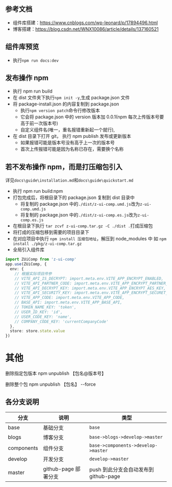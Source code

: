 <!--
 * @Description:
 * @Date: 2024-06-26 11:40:35
 * @LastEditTime: 2025-05-12 17:48:51
-->

## 参考文档

- 组件库搭建：https://www.cnblogs.com/wp-leonard/p/17894496.html
- 博客搭建：https://blog.csdn.net/WNX10086/article/details/137160521

## 组件库预览

- 执行`npm run docs:dev`

## 发布操作 npm

- 执行 npm run build
- 在 dist 文件夹下执行`npm init -y`,生成 package.json 文件
- 将 package-install.json 的内容复制到 package.json
  - 执行`npm version patch`命令行修改版本
  - 它会将 package.json 中的 version 版本加 0.0.1(npm 每次上传版本号要高于前一次版本号)
  - 自定义组件名(唯一，重名报错重新起一个就行),
- 在 dist 目录下打开 git， 执行 npm publish 发布或更新版本
  - 如果报错可能是版本号没有高于上一次的版本号
  - 首次上传报错可能是因为名称已存在，需要换个名称
  <!-- 其他 -->

## 若不发布操作 npm，而是打压缩包引入

详见`docs\guide\installation.md`和`docs\guide\quickstart.md`

- 执行 npm run build:npm
- 打包完成后，将根目录下的 package.json 复制到 dist 目录中
  - 将复制的 package.json 中的`./dist/z-ui-comp.umd.js`改为`z-ui-comp.umd.js`
  - 将复制的 package.json 中的`./dist/z-ui-comp.es.js`改为`z-ui-comp.es.js`
- 在根目录下执行 `tar zcvf z-ui-comp.tar.gz -C ./dist .`打成压缩包
- 将打成的压缩包移到需要的项目目录下
- 在对应项目中执行 `npm install 压缩包地址`，解压到 node_modules 中
  如 `npm install ./pkg/z-ui-comp.tar.gz`
- 全局引入组件库

```ts
import ZUiComp from 'z-ui-comp'
app.use(ZUiComp, {
  env: {
    // 根据实际项目传参
    // VITE_API_IS_DECRYPT: import.meta.env.VITE_APP_ENCRYPT_ENABLED,
    // VITE_API_PARTNER_CODE: import.meta.env.VITE_APP_ENCRYPT_PARTNER_CODE,
    // VITE_API_DECRYPT_KEY: import.meta.env.VITE_APP_ENCRYPT_AES_KEY,
    // VITE_API_SECURITY_KEY: import.meta.env.VITE_APP_ENCRYPT_SECURET_KEY,
    // VITE_APP_CODE: import.meta.env.VITE_APP_CODE,
    // BASE_API: import.meta.env.VITE_APP_BASE_API,
    // TOKEN_NAME_KEY: 'token',
    // USER_ID_KEY: 'id',
    // USER_CODE_KEY: 'name',
    // COMPANY_CODE_KEY: 'currentCompanyCode'
  },
  store: store.state.value
})
```

# 其他

删除指定包版本
npm unpublish 【包名@版本号】

删除整个包
npm unpublish 【包名】 --force

## 各分支说明

<div class="doc-table">

| 分支       | 说明                 | 类型                                  |
| ---------- | -------------------- | ------------------------------------- |
| base       | 基础分支             | `base`                                |
| blogs      | 博客分支             | `base->blogs->develop->master`        |
| components | 组件分支             | `base->components->develop->master`   |
| develop    | 开发分支             | `develop->master`                     |
| master     | github-page 部署分支 | push 到此分支会自动发布到 github-page |

<!-- ====================== -->
<!--
# Vue 3 + TypeScript + Vite

This template should help get you started developing with Vue 3 and TypeScript in Vite. The template uses Vue 3 `<script setup>` SFCs, check out the [script setup docs](https://v3.vuejs.org/api/sfc-script-setup.html#sfc-script-setup) to learn more.

## Recommended Setup

- [VS Code](https://code.visualstudio.com/) + [Vue - Official](https://marketplace.visualstudio.com/items?itemName=Vue.volar) (previously Volar) and disable Vetur

- Use [vue-tsc](https://github.com/vuejs/language-tools/tree/master/packages/tsc) for performing the same type checking from the command line, or for generating d.ts files for SFCs. -->

